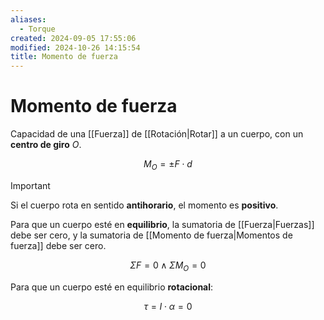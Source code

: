 ```yaml
---
aliases:
  - Torque
created: 2024-09-05 17:55:06
modified: 2024-10-26 14:15:54
title: Momento de fuerza
---
```


# Momento de fuerza

Capacidad de una [[Fuerza]] de [[Rotación|Rotar]] a un cuerpo, con un **centro de giro** $O$.

$$
M_O = \pm F \cdot d
$$

> [!important]
> Si el cuerpo rota en sentido **antihorario**, el momento es **positivo**.

Para que un cuerpo esté en **equilibrio**, la sumatoria de [[Fuerza|Fuerzas]] debe ser cero, y la sumatoria de [[Momento de fuerza|Momentos de fuerza]] debe ser cero.

$$
\Sigma F = 0
\wedge
\Sigma M_O = 0
$$

Para que un cuerpo esté en equilibrio **rotacional**:

$$
\tau = I \cdot \alpha = 0
$$
